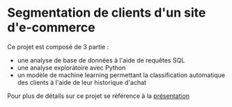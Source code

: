 # Segmentation de clients d'un site d'e-commerce

Ce projet est composé de 3 partie : 
- une analyse de base de données à l'aide de requêtes SQL
- une analyse exploratoire avec Python
- un modèle de machine learning permettant la classification automatique des clients à l'aide de leur historique d'achat

Pour plus de détails sur ce projet se référence à la [présentation](/Rapacki_Julien_5_presentation_042024.pdf)
  
